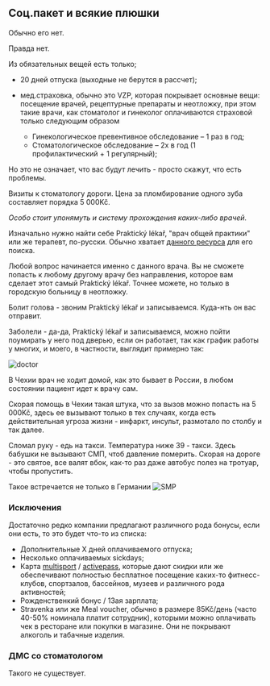 ## Соц.пакет и всякие плюшки

Обычно его нет.

Правда нет.

Из обязательных вещей есть только;

- 20 дней отпуска (выходные не берутся в рассчет);
- мед.страховка, обычно это VZP, которая покрывает основные вещи: посещение врачей, рецептурные препараты и неотложку, при этом такие врачи, как стоматолог и гинеколог оплачиваются страховой только следующим образом

  - Гинекологическое превентивное обследование – 1 раз в год;
  - Стоматологическое обследование – 2x в год (1 профилактический + 1 регулярный);

Но это не означает, что вас будут лечить - просто скажут, что есть проблемы.

Визиты к стоматологу дороги. Цена за пломбирование одного зуба составляет порядка 5 000Kč.

_Особо стоит упонямуть и систему прохождения каких-либо врачей._

Изначально нужно найти себе Praktický lékař, "врач общей практики" или же терапевт, по-русски.
Обычно хватает [данного ресурса](https://www.znamylekar.cz/prakticky-lekar/praha) для его поиска.

Любой вопрос начинается именно с данного врача. Вы не сможете попасть к любому другому врачу без направления, которое вам сделает этот самый Praktický lékař. Точнее можете, но только в городскую больницу в неотложку.

Болит голова - звоним Praktický lékař и записываемся. Куда-нть он вас отправит.

Заболели - да-да, Praktický lékař и записываемся, можно пойти поумирать у него под дверью, если он работает, так как график работы у многих, и моего, в частности, выглядит примерно так:

![doctor](https://d1ro8r1rbfn3jf.cloudfront.net/ms_108182/9UDoNdoqlooY05EFUY0foPVtUJvRe0/Home%2Bpage%2B-%2BsmartMED%2B-%2BMUDr.%2BJana%2BKle%25C4%258Dkov%25C3%25A1%252C%2Bpraktick%25C3%25BD%2Bl%25C3%25A9ka%25C5%2599%2BPraha%2B3%2B2018-09-18%2B14-11-25.png?Expires=1537359145&Signature=chXwEluN4GH-BuUQnMAKywnUufm15e6pHlUYvhiAzIEScAqIIYMEQcO4yvNuW~x8EHotxvlf-~FnEDBMFeuCT2vJO3IsrOykj-F40ttzAqGmS8RsGqEE01nw0vgpsUaAFghdAmpb-wc0HfUBbyA7AOFK1zlTsQ8px5g6x8XOYMhtlfyM7sjSKWkphBheiYguf~Kr65DPnzat3ZKGKbjMa0zcP82c7EFblg0BpOJ-d2rF6rc1i5v1Lg4ruRoqebVxf7SLa27ySqIVwqakzeCU33bYb~-xVAWAw3wgLIch7p~NEeIRR5yBi0CpXozerKQfc1hRQr~Vp9QR-It-ATf5mg__&Key-Pair-Id=APKAJHEJJBIZWFB73RSA)

В Чехии врач не ходит домой, как это бывает в России, в любом состоянии пациент идет к врачу сам.

Скорая помощь в Чехии такая штука, что за вызов можно попасть на 5 000Kč, здесь ее вызывают только в тех случаях, когда есть действительная угроза жизни - инфаркт, инсульт, размотало по столбу и так далее.

Сломал руку - едь на такси. Температура ниже 39 - такси. Здесь бабушки не вызывают СМП, чтоб давление померить. Скорая на дороге - это святое, все валят вбок, как-то раз даже автобус полез на тротуар, чтобы пропустить.

Такое встречается не только в Германии
![SMP](https://cs8.pikabu.ru/post_img/big/2017/01/10/7/1484044761143086423.jpg)

### Исключения

Достаточно редко компании предлагают различного рода бонусы, если они есть, то это будет что-то из списка:

- Дополнительные X дней оплачиваемого отпуска;
- Несколько оплачиваемых sickdays;
- Карта [multisport](https://multisport.cz/) / [activepass](https://www.activepass.cz/), которые дают скидки или же обеспечивают полностью бесплатное посещение каких-то фитнесс-клубов, спортзалов, бассейнов, музеев и различного рода активностей;
- Рожденственкий бонус / 13ая зарплата;
- Stravenka или же Meal voucher, обычно в размере 85Kč/день (часто 40-50% номинала платит сотрудник), которыми можно оплачивать чек в ресторане или покупки в магазине. Они не покрывают алкоголь и табачные изделия.

### ДМС со стоматологом

Такого не существует.
